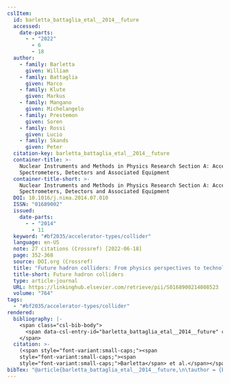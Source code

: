 ```yaml
---
cslItem:
  id: barletta_battaglia_etal__2014__future
  accessed:
    date-parts:
      - - "2022"
        - 6
        - 18
  author:
    - family: Barletta
      given: William
    - family: Battaglia
      given: Marco
    - family: Klute
      given: Markus
    - family: Mangano
      given: Michelangelo
    - family: Prestemon
      given: Soren
    - family: Rossi
      given: Lucio
    - family: Skands
      given: Peter
  citation-key: barletta_battaglia_etal__2014__future
  container-title: >-
    Nuclear Instruments and Methods in Physics Research Section A: Accelerators,
    Spectrometers, Detectors and Associated Equipment
  container-title-short: >-
    Nuclear Instruments and Methods in Physics Research Section A: Accelerators,
    Spectrometers, Detectors and Associated Equipment
  DOI: 10.1016/j.nima.2014.07.010
  ISSN: "01689002"
  issued:
    date-parts:
      - - "2014"
        - 11
  keyword: "#bf2035/accelerator-types/collider"
  language: en-US
  note: 27 citations (Crossref) [2022-06-18]
  page: 352-368
  source: DOI.org (Crossref)
  title: "Future hadron colliders: From physics perspectives to technology R&D"
  title-short: Future hadron colliders
  type: article-journal
  URL: https://linkinghub.elsevier.com/retrieve/pii/S0168900214008523
  volume: "764"
tags:
  - "#bf2035/accelerator-types/collider"
rendered:
  bibliography: |-
    <span class="csl-bib-body">
      <span data-csl-entry-id="barletta_battaglia_etal__2014__future" class="csl-entry"><span class='author-bib'>Barletta, Battaglia, M., Klute, M., Mangano, M., Prestemon, S., Rossi, L., &#38; Skands, P.</span>. <span class='date-bib'>(2014)</span>. <span class='title'><b>Future hadron colliders: From physics perspectives to technology R&#38;D</b></span>. <i>Nuclear Instruments and Methods in Physics Research Section A: Accelerators, Spectrometers, Detectors and Associated Equipment</i>, <i>764</i>, 352–368. <span class='URL'><a href='https://doi.org/10.1016/j.nima.2014.07.010'>LINK</a></span></span>
    </span>
  citation: >-
    (<span style="font-variant:small-caps;"><span
    style="font-variant:small-caps;"><span
    style="font-variant:small-caps;">Barletta</span> et al.</span></span>, 2014)
bibTex: "@article{barletta_battaglia_etal__2014__future,\n\tauthor = {Barletta, William and Battaglia, Marco and Klute, Markus and Mangano, Michelangelo and Prestemon, Soren and Rossi, Lucio and Skands, Peter},\n\tjournal = {Nuclear Instruments and Methods in Physics Research Section A: Accelerators, Spectrometers, Detectors and Associated Equipment},\n\tyear = {2014},\n\tmonth = {11},\n\tnote = {27 citations (Crossref) [2022-06-18]},\n\tpages = {352--368},\n\ttitle = {Future hadron colliders: From physics perspectives to technology {R}&{D}},\n\thowpublished = {https://linkinghub.elsevier.com/retrieve/pii/S0168900214008523},\n\tvolume = {764},\n}\n\n"
---
```

